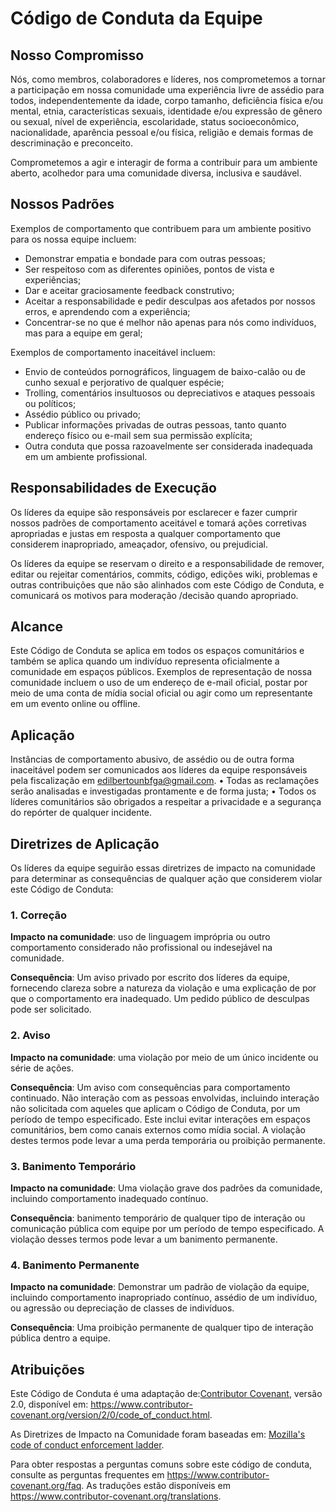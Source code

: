 # Código de Conduta da Equipe

## Nosso Compromisso

Nós, como membros, colaboradores e líderes, nos comprometemos a tornar a participação em nossa comunidade uma experiência livre de assédio para todos, independentemente da idade, corpo tamanho, deficiência física e/ou mental, etnia, características sexuais, identidade e/ou expressão de gênero ou sexual, nível de experiência, escolaridade, status socioeconômico, nacionalidade, aparência pessoal e/ou física, religião e demais formas de descriminação e preconceito. 

Comprometemos a agir e interagir de forma a contribuir para um ambiente aberto, acolhedor para uma comunidade diversa, inclusiva e saudável.

## Nossos Padrões

Exemplos de comportamento que contribuem para um ambiente positivo para os nossa equipe incluem:

*	Demonstrar empatia e bondade para com outras pessoas;
*	Ser respeitoso com as diferentes opiniões, pontos de vista e experiências;
*	Dar e aceitar graciosamente feedback construtivo;
*	Aceitar a responsabilidade e pedir desculpas aos afetados por nossos erros, e aprendendo com a experiência;
*	Concentrar-se no que é melhor não apenas para nós como indivíduos, mas para a equipe em geral;


Exemplos de comportamento inaceitável incluem:

* Envio de conteúdos pornográficos, linguagem de baixo-calão ou de cunho sexual e perjorativo de qualquer espécie;
*	Trolling, comentários insultuosos ou depreciativos e ataques pessoais ou políticos;
*	Assédio público ou privado;
*	Publicar informações privadas de outras pessoas, tanto quanto endereço físico ou e-mail sem sua permissão explícita;
*	Outra conduta que possa razoavelmente ser considerada inadequada em um ambiente profissional.


## Responsabilidades de Execução 

Os líderes da equipe são responsáveis por esclarecer e fazer cumprir nossos padrões de comportamento aceitável e tomará ações corretivas apropriadas e justas em resposta a qualquer comportamento que considerem inapropriado, ameaçador, ofensivo, ou prejudicial.

Os líderes da equipe se reservam o direito e a responsabilidade de remover, editar ou rejeitar comentários, commits, código, edições wiki, problemas e outras contribuições que não são alinhados com este Código de Conduta, e comunicará os motivos para moderação /decisão quando apropriado.


## Alcance

Este Código de Conduta se aplica em todos os espaços comunitários e também se aplica quando
um indivíduo representa oficialmente a comunidade em espaços públicos. Exemplos de representação de nossa comunidade incluem o uso de um endereço de e-mail oficial, postar por meio de uma conta de mídia social oficial ou agir como um representante em um evento online ou offline.


## Aplicação

Instâncias de comportamento abusivo, de assédio ou de outra forma inaceitável podem ser comunicados aos líderes da equipe responsáveis pela fiscalização em edilbertounbfga@gmail.com. 
•	Todas as reclamações serão analisadas e investigadas prontamente e de forma justa;
•	Todos os líderes comunitários são obrigados a respeitar a privacidade e a segurança do
repórter de qualquer incidente.


## Diretrizes de Aplicação

Os líderes da equipe seguirão essas diretrizes de impacto na comunidade para determinar as consequências de qualquer ação que considerem violar este Código de Conduta:

### 1. Correção

**Impacto na comunidade**: uso de linguagem imprópria ou outro comportamento considerado não profissional ou indesejável na comunidade.

**Consequência**: Um aviso privado por escrito dos líderes da equipe, fornecendo
clareza sobre a natureza da violação e uma explicação de por que o comportamento era inadequado. Um pedido público de desculpas pode ser solicitado.


### 2. Aviso

**Impacto na comunidade**: uma violação por meio de um único incidente ou série
de ações.

**Consequência**: Um aviso com consequências para comportamento continuado. Não
interação com as pessoas envolvidas, incluindo interação não solicitada com aqueles que aplicam o Código de Conduta, por um período de tempo especificado. Este inclui evitar interações em espaços comunitários, bem como canais externos como mídia social. A violação destes termos pode levar a uma perda temporária ou proibição permanente.


### 3. Banimento Temporário

**Impacto na comunidade**: Uma violação grave dos padrões da comunidade, incluindo comportamento inadequado contínuo.

**Consequência**: banimento temporário de qualquer tipo de interação ou comunicação pública com equipe por um período de tempo especificado. A violação desses termos pode levar a um banimento permanente.


### 4. Banimento Permanente

**Impacto na comunidade**: Demonstrar um padrão de violação da equipe, incluindo comportamento inapropriado contínuo, assédio de um indivíduo, ou agressão ou depreciação de classes de indivíduos.

**Consequência**: Uma proibição permanente de qualquer tipo de interação pública dentro a equipe.


## Atribuições

Este Código de Conduta é uma adaptação de:[Contributor Covenant][homepage],
versão 2.0, disponível em:
https://www.contributor-covenant.org/version/2/0/code_of_conduct.html.

As Diretrizes de Impacto na Comunidade foram baseadas em: [Mozilla's code of conduct
enforcement ladder](https://github.com/mozilla/diversity).

[homepage]: https://www.contributor-covenant.org

Para obter respostas a perguntas comuns sobre este código de conduta, consulte as perguntas frequentes em https://www.contributor-covenant.org/faq. As traduções estão disponíveis em
https://www.contributor-covenant.org/translations.